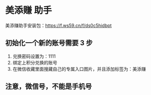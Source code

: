 # 美添赚 助手

美添赚助手安装包：https://f.ws59.cn/f/ds0c5hidbpt

## 初始化一个新的账号需要 3 步

1. 兑换密码设置为：1111
2. 绑定上积分兑换的账号
3. 在微信收藏里面搜藏自己的专属入口图片，并且添加标签为：美添赚

## 注意，微信号，不能是手机号
